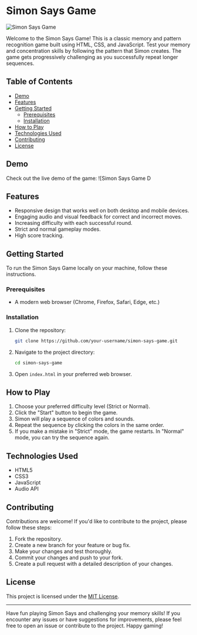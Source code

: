 # Simon Says Game

![Simon Says Game](https://github.com/ashutosh720/Simon-Says/assets/112875409/9554d965-758f-4786-b74b-b2316c91e86f)


Welcome to the Simon Says Game! This is a classic memory and pattern recognition game built using HTML, CSS, and JavaScript. Test your memory and concentration skills by following the pattern that Simon creates. The game gets progressively challenging as you successfully repeat longer sequences.

## Table of Contents

- [Demo](#demo)
- [Features](#features)
- [Getting Started](#getting-started)
  - [Prerequisites](#prerequisites)
  - [Installation](#installation)
- [How to Play](#how-to-play)
- [Technologies Used](#technologies-used)
- [Contributing](#contributing)
- [License](#license)

## Demo

Check out the live demo of the game: ![Simon Says Game D

## Features

- Responsive design that works well on both desktop and mobile devices.
- Engaging audio and visual feedback for correct and incorrect moves.
- Increasing difficulty with each successful round.
- Strict and normal gameplay modes.
- High score tracking.

## Getting Started

To run the Simon Says Game locally on your machine, follow these instructions.

### Prerequisites

- A modern web browser (Chrome, Firefox, Safari, Edge, etc.)

### Installation

1. Clone the repository:

   ```bash
   git clone https://github.com/your-username/simon-says-game.git
   ```

2. Navigate to the project directory:

   ```bash
   cd simon-says-game
   ```

3. Open `index.html` in your preferred web browser.

## How to Play

1. Choose your preferred difficulty level (Strict or Normal).
2. Click the "Start" button to begin the game.
3. Simon will play a sequence of colors and sounds.
4. Repeat the sequence by clicking the colors in the same order.
5. If you make a mistake in "Strict" mode, the game restarts. In "Normal" mode, you can try the sequence again.

## Technologies Used

- HTML5
- CSS3
- JavaScript
- Audio API

## Contributing

Contributions are welcome! If you'd like to contribute to the project, please follow these steps:

1. Fork the repository.
2. Create a new branch for your feature or bug fix.
3. Make your changes and test thoroughly.
4. Commit your changes and push to your fork.
5. Create a pull request with a detailed description of your changes.

## License

This project is licensed under the [MIT License](LICENSE).

---

Have fun playing Simon Says and challenging your memory skills! If you encounter any issues or have suggestions for improvements, please feel free to open an issue or contribute to the project. Happy gaming!
